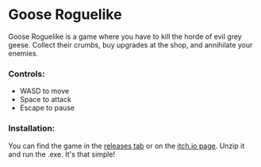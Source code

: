 # Goose Roguelike
Goose Roguelike is a game where you have to kill the horde of evil grey geese. Collect their crumbs, buy upgrades at the shop, and annihilate your enemies.

### Controls:

- WASD to move
- Space to attack
- Escape to pause

### Installation:

You can find the game in the [releases tab](https://github.com/Nibbl-z/goose-roguelike/releases/tag/v1.0.0) or on the [itch.io page](https://nibbl-z.itch.io/goose-roguelike). Unzip it and run the .exe. It's that simple!
